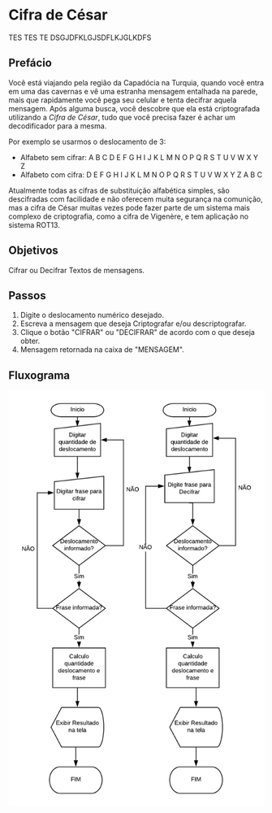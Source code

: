 # Cifra de César
TES TES TE DSGJDFKLGJSDFLKJGLKDFS



## Prefácio

Você está viajando pela região da Capadócia na Turquia, quando você entra em uma das cavernas e vê uma estranha mensagem entalhada na parede, mais que rapidamente você pega seu celular e tenta decifrar aquela mensagem. Após alguma busca, você descobre que ela está criptografada utilizando a <i> Cifra de César</i>, tudo que você precisa fazer é achar um decodificador para a mesma.

Por exemplo se usarmos o deslocamento de 3:

* Alfabeto sem cifrar: A B C D E F G H I J K L M N O P Q R S T U V W X Y Z
* Alfabeto com cifra:  D E F G H I J K L M N O P Q R S T U V W X Y Z A B C

Atualmente todas as cifras de substituição alfabética simples, são descifradas
com facilidade e não oferecem muita segurança na comunição, mas a cifra de
César muitas vezes pode fazer parte de um sistema mais complexo de
criptografia, como a cifra de Vigenère, e tem aplicação no sistema ROT13.

## Objetivos

Cifrar ou Decifrar Textos de mensagens.

## Passos

1. Digite o deslocamento numérico desejado.
2. Escreva a mensagem que deseja Criptografar e/ou descriptografar.
3. Clique o botão "CIFRAR" ou "DECIFRAR" de acordo com o que deseja obter.
4. Mensagem retornada na caixa de "MENSAGEM".

## Fluxograma

![Diagrama de Blocos Cifra de Cesar](https://github.com/aline-ramos/caesar-cipher/blob/master/src/Diagrama%20Cifra%20de%20Cesar.png)
